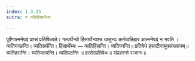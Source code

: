 ```yaml
---
index: 1.3.15
sutra: न गतिहिंसार्थेभ्यः

---
```

पूर्वेणात्मनेपदं प्राप्तं प्रतिषिध्यते। गत्यर्थेभ्यो हिंसार्थेभ्यश्च धातुभ्यः कर्मव्यतिहार आत्मनेपदं न भवति । व्यतिगच्छन्ति। व्यतिसर्पन्ति। हिंसार्थेभ्यः — व्यतिहिंसन्ति। व्यतिघ्नन्ति॥ प्रतिषेधे हसादीनामुपसंख्यानम्॥ व्यतिहसन्ति। व्यतिजल्पन्ति। व्यतिपठन्ति ॥ हरतेरप्रतिषेधः॥ संप्रहरन्ते राजानः॥